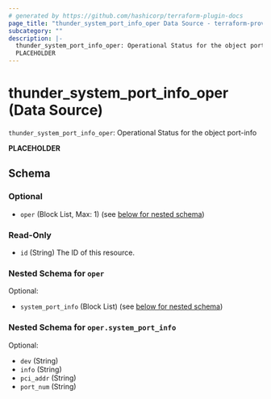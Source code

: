 ```yaml
---
# generated by https://github.com/hashicorp/terraform-plugin-docs
page_title: "thunder_system_port_info_oper Data Source - terraform-provider-thunder"
subcategory: ""
description: |-
  thunder_system_port_info_oper: Operational Status for the object port-info
  PLACEHOLDER
---
```


# thunder_system_port_info_oper (Data Source)

`thunder_system_port_info_oper`: Operational Status for the object port-info

__PLACEHOLDER__



<!-- schema generated by tfplugindocs -->
## Schema

### Optional

- `oper` (Block List, Max: 1) (see [below for nested schema](#nestedblock--oper))

### Read-Only

- `id` (String) The ID of this resource.

<a id="nestedblock--oper"></a>
### Nested Schema for `oper`

Optional:

- `system_port_info` (Block List) (see [below for nested schema](#nestedblock--oper--system_port_info))

<a id="nestedblock--oper--system_port_info"></a>
### Nested Schema for `oper.system_port_info`

Optional:

- `dev` (String)
- `info` (String)
- `pci_addr` (String)
- `port_num` (String)


